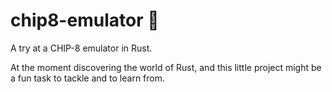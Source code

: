 # chip8-emulator :floppy_disk:

A try at a CHIP-8 emulator in Rust.

At the moment discovering the world of Rust, and this little project might be a fun task to tackle and to learn from.
